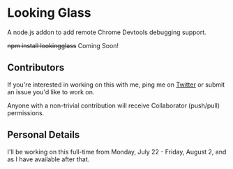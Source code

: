 # Looking Glass

A node.js addon to add remote Chrome Devtools debugging support.

~~npm install lookingglass~~
Coming Soon!

## Contributors
If you're interested in working on this with me, ping me on [Twitter](https://twitter.com/CrabDude) or submit an issue you'd like to work on.

Anyone with a non-trivial contribution will receive Collaborator (push/pull) permissions.

## Personal Details
I'll be working on this full-time from Monday, July 22 - Friday, August 2, and as I have available after that.
